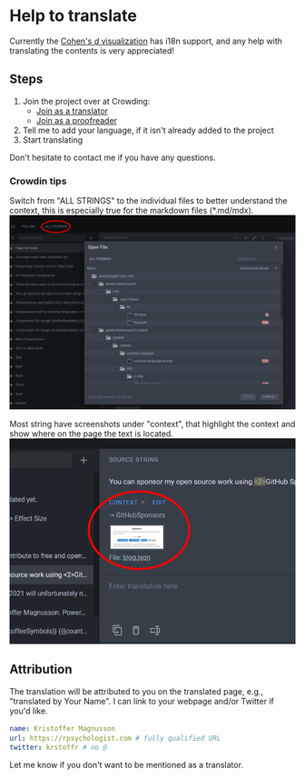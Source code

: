 # Help to translate

Currently the [Cohen's *d* visualization](https://rpsychologist.com/cohend) has i18n support, and any help with translating the contents is very appreciated!


## Steps
1. Join the project over at Crowding:
    - [Join as a translator](https://crwd.in/rpsychologist-cohend)
    - [Join as a proofreader](https://crowdin.com/project/rpsychologist-cohend/invite?d=7565g66576k5l5b3c3r473r4b3)
2. Tell me to add your language, if it isn't already added to the project
3. Start translating

Don't hesitate to contact me if you have any questions.

### Crowdin tips

Switch from "ALL STRINGS" to the individual files to better understand the context, this is especially true for the markdown files (*.md/mdx).
![](img/crowdin-all-strings.png)

Most string have screenshots under "context", that highlight the context and show where on  the page the text is located.
![](img/crowdin-context.png)

## Attribution
The translation will be attributed to you on the translated page, e.g., "translated by Your Name". I can link to your webpage and/or Twitter if you'd like.

```yaml
name: Kristoffer Magnusson 
url: https://rpsychologist.com # fully qualified URL
twitter: krstoffr # no @
```
Let me know if you don't want to be mentioned as a translator.